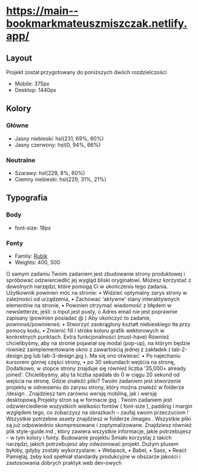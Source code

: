 # https://main--bookmarkmateuszmiszczak.netlify.app/

## Layout

Projekt został przygotowany do poniższych dwóch rozdzielczości

- Mobile: 375px
- Desktop: 1440px

## Kolory

### Główne

- Jasny niebieski: hsl(231, 69%, 60%)
- Jasny czerwony: hsl(0, 94%, 66%)

### Neutralne

- Szarawy: hsl(229, 8%, 60%)
- Ciemny niebieski: hsl(229, 31%, 21%)

## Typografia

### Body

- font-size: 18px

### Fonty

- Family: [Rubik](https://fonts.google.com/specimen/Rubik)
- Weights: 400, 500


O samym zadaniu
Twoim zadaniem jest zbudowanie strony produktowej i spróbować odzwierciedlić jej wygląd bliski oryginałowi.
Możesz korzystać z dowolnych narzędzi, które pomogą Ci w ukończeniu tego zadania.
Użytkownik powinien móc na stronie:
• Widzieć optymalny zarys strony w zależności od urządzenia,
• Zachować 'aktywne' stany interaktywnych elementów na stronie,
• Powinien otrzymać wiadomość z błędem w newsletterze, jeśli:
o Input jest pusty,
o Adres email nie jest poprawnie zapisany (powinien posiadać @ )
Aby ukończyć to zadanie, powinnaś/powinieneś:
• Stworzyć zaokrąglony kształt niebieskiego tła przy pomocy kodu,
• Zmienić fill i stroke koloru grafik wektorowych w konkretnych punktach.
Extra funkcjonalności (must-have)
Również chcielibyśmy, aby na stronie pojawiał się modal (pop-up), na którym będzie również zaimplementowane okno z 
zawartością jednej z zakładek ( tab-2-design.jpg lub tab-3-design.jpg ). 
Ma się ono otwierać:
• Po najechaniu kursorem górnej części strony,
• po 30 sekundach wejścia na stronę,
Dodatkowo, w stopce strony znajduje się również liczba '35,000+ already joined'. Chcielibyśmy, aby ta liczba spadała do 0 
w ciągu 20 sekund od wejścia na stronę.
Gdzie znaleźć pliki?
Twoim zadaniem jest stworzenie projektu w odniesieniu do zarysu strony, który można znaleźć w folderze /design . 
Znajdziesz tam zarówno wersję mobilną, jak i wersję desktopową.Projekty stron są w formacie jpg . Twoim zadaniem jest 
odzwierciedlenie wszystkich wielkości fontów ( font-size ), padding i margin względem tego, co zobaczysz na obrazkach 
– zaufaj swoim przeczuciom !
Wszystkie potrzebne assety znajdziesz w folderze /images . Wszystkie pliki są już odpowiednio skompresowane i 
zoptymalizowane.
Znajdziesz również plik style-guide.md , który zawiera wszystkie informacje, jakie potrzebujesz – w tym kolory i fonty.
Budowanie projektu
Śmiało korzystaj z takich narzędzi, jakich potrzebujesz aby odwzorować projekt. Dużym plusem byłoby, gdyby zostały 
wykorzystane:
• Webpack,
• Babel,
• Sass,
• React
Pamiętaj, żeby kod spełniał standardy produkcyjne w obszarze jakości i zastosowania dobrych praktyk web dev-owych
